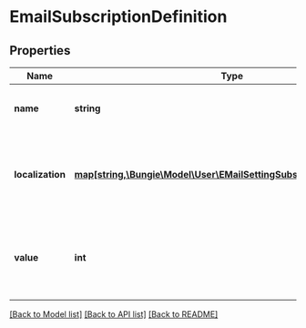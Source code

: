 # EmailSubscriptionDefinition

## Properties
Name | Type | Description | Notes
------------ | ------------- | ------------- | -------------
**name** | **string** | The unique identifier for this subscription. | [optional] 
**localization** | [**map[string,\Bungie\Model\User\EMailSettingSubscriptionLocalization]**](EMailSettingSubscriptionLocalization.md) | A dictionary of localized text for the EMail Opt-in setting, keyed by the locale. | [optional] 
**value** | **int** | The bitflag value for this subscription. Should be a unique power of two value. | [optional] 

[[Back to Model list]](../README.md#documentation-for-models) [[Back to API list]](../README.md#documentation-for-api-endpoints) [[Back to README]](../README.md)


